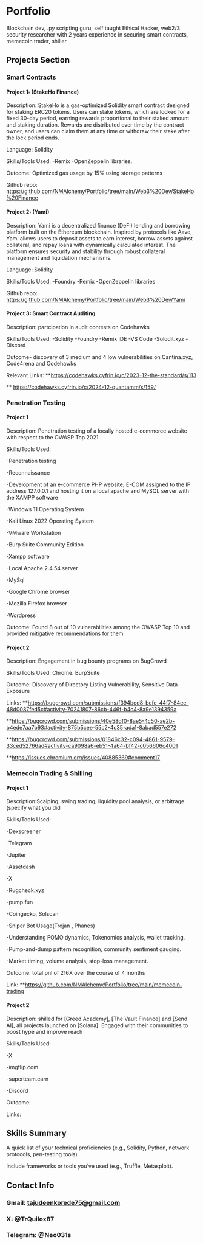 # Portfolio
Blockchain dev, .py scripting guru, self taught Ethical Hacker, web2/3 security researcher with 2 years experience in securing smart contracts, memecoin trader, shiller

## Projects Section

### Smart Contracts
#### Project 1: (StakeHo Finance)

Description: StakeHo is a gas-optimized Solidity smart contract designed for staking ERC20 tokens. Users can stake tokens, which are locked for a fixed 30-day period, earning rewards proportional to their staked amount and staking duration. Rewards are distributed over time by the contract owner, and users can claim them at any time or withdraw their stake after the lock period ends.

Language: Solidity

Skills/Tools Used:
-Remix
-OpenZeppelin libraries.

Outcome: Optimized gas usage by 15% using storage patterns

Github repo: https://github.com/NMAlchemy/Portfolio/tree/main/Web3%20Dev/StakeHo%20Finance

#### Project 2: (Yami)

Description: Yami is a decentralized finance (DeFi) lending and borrowing platform built on the Ethereum blockchain. Inspired by protocols like Aave, Yami allows users to deposit assets to earn interest, borrow assets against collateral, and repay loans with dynamically calculated interest. The platform ensures security and stability through robust collateral management and liquidation mechanisms.

Language: Solidity

Skills/Tools Used:
-Foundry
-Remix
-OpenZeppelin libraries

Github repo: https://github.com/NMAlchemy/Portfolio/tree/main/Web3%20Dev/Yami


#### Project 3: Smart Contract Auditing 
Description: partcipation in audit contests on Codehawks 

Skills/Tools Used:
-Solidity
-Foundry
-Remix IDE
-VS Code
-Solodit.xyz
-Discord

Outcome- discovery of 3 medium and 4 low vulnerabilities on Cantina.xyz, Code4rena and Codehawks

Relevant Links: **https://codehawks.cyfrin.io/c/2023-12-the-standard/s/113

** https://codehawks.cyfrin.io/c/2024-12-quantamm/s/159/

### Penetration Testing
#### Project 1

Description: Penetration testing of a locally hosted e-commerce website with respect to the OWASP Top 2021.

Skills/Tools Used:

-Penetration testing

-Reconnaissance

-Development of an e-commerce PHP website; E-COM assigned to the IP address 127.0.0.1 and hosting it on a local apache and MySQL server with the XAMPP software

-Windows 11 Operating System

-Kali Linux 2022 Operating System

-VMware Workstation

-Burp Suite Community Edition

-Xampp software

-Local Apache 2.4.54 server

-MySql

-Google Chrome browser

-Mozilla Firefox browser

-Wordpress



Outcome: Found 8 out of 10 vulnerabilities among the OWASP Top 10 and provided mitigative recommendations for them

#### Project 2
Description: Engagement in bug bounty programs on BugCrowd

Skills/Tools Used: Chrome. BurpSuite

Outcome: Discovery of Directory Listing Vulnerability, Sensitive Data Exposure 

Links: **https://bugcrowd.com/submissions/f394bed8-bcfe-44f7-84ee-48d0087fed5c#activity-70241807-86cb-446f-b4c4-8a9e1394359a

**https://bugcrowd.com/submissions/40e58df0-8ae5-4c50-ae2b-b4ede7aa7b93#activity-875b5cee-55c2-4c35-ada1-8abad557e272

**https://bugcrowd.com/submissions/01846c32-c094-4861-9579-33ced52766ad#activity-ca9098a6-eb51-4a64-bf42-c056606c4001

**https://issues.chromium.org/issues/40885369#comment17


### Memecoin Trading & Shilling 

#### Project 1
Description:Scalping, swing trading, liquidity pool analysis, or arbitrage (specify what you did

Skills/Tools Used:

-Dexscreener 

-Telegram

-Jupiter

-Assetdash

-X

-Rugcheck.xyz

-pump.fun

-Coingecko, Solscan

-Sniper Bot Usage(Trojan , Phanes)

-Understanding FOMO dynamics, Tokenomics analysis, wallet tracking.

-Pump-and-dump pattern recognition, community sentiment gauging.

-Market timing, volume analysis, stop-loss management.



Outcome: total pnl of 216X over the course of 4 months

Link: **https://github.com/NMAlchemy/Portfolio/tree/main/memecoin-trading

#### Project 2

Description:  shilled  for [Greed Academy], [The Vault Finance] and [Send AI], all projects launched on [Solana]. Engaged with their communities to boost hype and improve reach

Skills/Tools Used: 

-X

-imgflip.com

-superteam.earn

-Discord

Outcome:

Links:


## Skills Summary

A quick list of your technical proficiencies (e.g., Solidity, Python, network protocols, pen-testing tools).



Include frameworks or tools you’ve used (e.g., Truffle, Metasploit).


## Contact Info

### Gmail: tajudeenkorede75@gmail.com
### X: @TrQuilox87
### Telegram: @Neo031s


